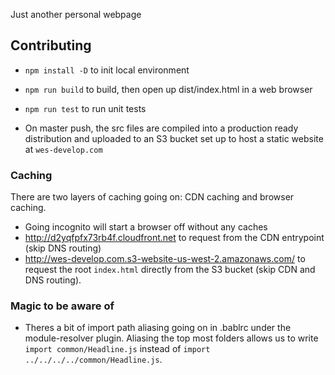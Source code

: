 Just another personal webpage

## Contributing
- `npm install -D` to init local environment
- `npm run build` to build, then open up dist/index.html in a web browser
- `npm run test` to run unit tests

- On master push, the src files are compiled into a production ready distribution and uploaded to an S3 bucket set up to host a static website at `wes-develop.com`

### Caching
There are two layers of caching going on: CDN caching and browser caching.
- Going incognito will start a browser off without any caches
- http://d2yqfpfx73rb4f.cloudfront.net to request from the CDN entrypoint (skip DNS routing)
- http://wes-develop.com.s3-website-us-west-2.amazonaws.com/ to request the root `index.html` directly from the S3 bucket (skip CDN and DNS routing).

### Magic to be aware of
- Theres a bit of import path aliasing going on in .bablrc under the module-resolver plugin. Aliasing the top most folders allows us to write `import common/Headline.js` instead of `import ../../../../common/Headline.js`.
